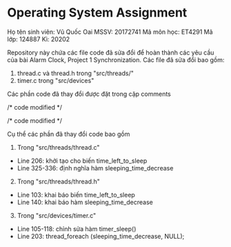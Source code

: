 # Operating System Assignment

Họ tên sinh viên: Vũ Quốc Oai
MSSV: 20172741
Mã môn học: ET4291
Mã lớp: 124887
Kì: 20202

Repository này chứa các file code đã sửa đổi để hoàn thành các yêu cầu của bài Alarm Clock, Project 1 Synchronization. Các file đã sửa đổi bao gồm:
1. thread.c và thread.h trong "src/threads/"
2. timer.c trong "src/devices"

Các phần code đã thay đổi được đặt trong cặp comments

/* code modified */

/* code modified */

Cụ thể các phần đã thay đổi code bao gồm
1. Trong "src/threads/thread.c"
- Line 206: khởi tạo cho biến time_left_to_sleep
- Line 325-336: định nghĩa hàm sleeping_time_decrease

2. Trong "src/threads/thread.h"
- Line 103: khai báo biến time_left_to_sleep
- Line 140: khai báo hàm sleeping_time_decrease

3. Trong "src/devices/timer.c"
- Line 105-118: chỉnh sửa hàm timer_sleep()
- Line 203: thread_foreach (sleeping_time_decrease, NULL);
